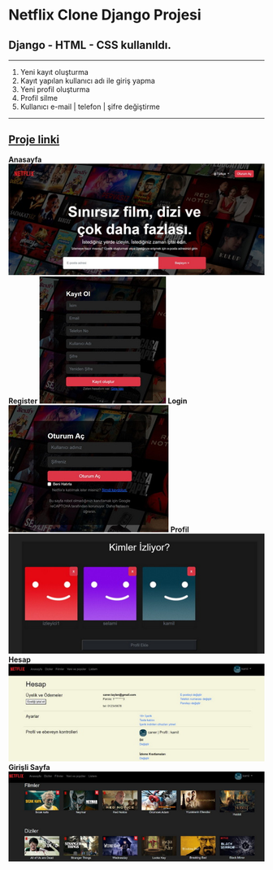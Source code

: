 # **Netflix Clone Django Projesi**
## Django - HTML  - CSS kullanıldı.

---
1. Yeni kayıt oluşturma
2. Kayıt yapılan kullanıcı adı ile giriş yapma
3. Yeni profil oluşturma
4. Profil silme
5. Kullanıcı e-mail | telefon | şifre değiştirme
---
[Proje linki](http://ctaylan.pythonanywhere.com)
---
**Anasayfa**
![anasayfa](/pics/main_page.jpg)
**Register**
![register](/pics/register.jpg)
**Login**
![login](/pics/login.jpg)
**Profil**
![profile](/pics/profil.jpg)
**Hesap**
![hesap](/pics/hesap.jpg)
**Girişli Sayfa**
![girişli](/pics/dizi-film.jpg)
